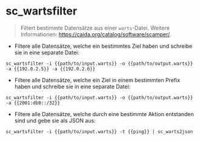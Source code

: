 # sc_wartsfilter

> Filtert bestimmte Datensätze aus einer `warts`-Datei.
> Weitere Informationen: <https://caida.org/catalog/software/scamper/>.

- Filtere alle Datensätze, welche ein bestimmtes Ziel haben und schreibe sie in eine separate Datei:

`sc_wartsfilter -i {{path/to/input.warts}} -o {{path/to/output.warts}} -a {{192.0.2.5}} -a {{192.0.2.6}}`

- Filtere alle Datensätze, welche ein Ziel in einem bestimmten Prefix haben und schreibe sie in eine separate Datei:

`sc_wartsfilter -i {{path/to/input.warts}} -o {{path/to/output.warts}} -a {{2001:db8::/32}}`

- Filtere alle Datensätze, welche durch eine bestimmte Aktion entstanden sind und gebe sie als JSON aus:

`sc_wartsfilter -i {{path/to/input.warts}} -t {{ping}} | sc_warts2json`
